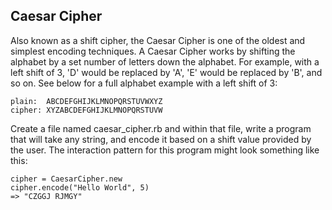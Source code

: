 ## Caesar Cipher

Also known as a shift cipher, the Caesar Cipher is one of the oldest and simplest encoding techniques.  A Caesar Cipher works by shifting the alphabet by a set number of letters down the alphabet.  For example, with a left shift of 3, 'D' would be replaced by 'A', 'E' would be replaced by 'B', and so on.  See below for a full alphabet example with a left shift of 3:

```
plain:  ABCDEFGHIJKLMNOPQRSTUVWXYZ
cipher: XYZABCDEFGHIJKLMNOPQRSTUVW
```

Create a file named caesar_cipher.rb and within that file, write a program that will take any string, and encode it based on a shift value provided by the user.  The interaction pattern for this program might look something like this:

```
cipher = CaesarCipher.new
cipher.encode("Hello World", 5)
=> "CZGGJ RJMGY"
```
